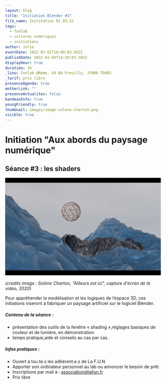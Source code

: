 ```yaml
---
layout: blog
title: "Initiation Blender #3"
file_name: Inititation 01.03.22
tags:
  - funlab
  - cultures numériques
  - initiations
author: Julie
eventDate: 2022-03-01T18:00:03.562Z
publishDate: 2022-02-03T14:29:03.585Z
displayHour: true
duration: 1h
_lieu: Funlab @Mame, 49 Bd Preuilly, 37000 TOURS
_tarif: prix libre
presenceAgenda: true
motherLink: ""
presenceActualites: false
bandeauInfo: true
youngFriendly: true
thumbnail: images/image-solene-charton.png
visible: true
---
```

# Initiation "Aux abords du paysage numérique"

## Séance #3 : les shaders
![](images/image-solene-charton.png)

*(crédits image : Solène Charton, "Ailleurs est ici", capture d'écran de la vidéo, 2020)*

Pour appréhender la modélisation et les logiques de l’espace 3D,
ces initiations viseront à fabriquer un paysage artificiel sur le logiciel Blender. 

##### Contenu de la séance : 
* présentation des outils de la fenêtre « shading »,réglages basiques de couleur et de lumière, en démonstration
* temps pratique,aide et conseils au cas par cas.

##### Infos pratiques :

* Ouvert à tou.te.s les adhérent.e.s de La F.U.N
* Apporter son ordinateur personnel au lab ou annoncer le besoin de prêt
* Inscriptions par mail à : association@lafun.fr 
* Prix libre